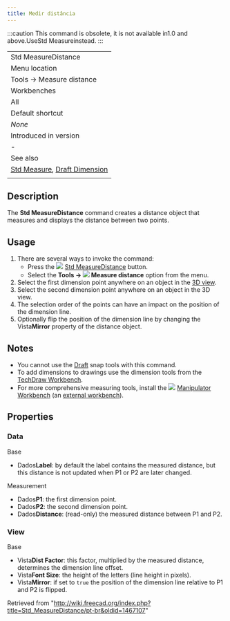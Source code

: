 ```yaml
---
title: Medir distância
---
```

:::caution
This command is obsolete, it is not available in1.0 and above.UseStd Measureinstead.
:::

|  |
| --- |
| Std MeasureDistance |
| Menu location |
| Tools → Measure distance |
| Workbenches |
| All |
| Default shortcut |
| *None* |
| Introduced in version |
| - |
| See also |
| [Std Measure](/Std_Measure "Std Measure"), [Draft Dimension](/Draft_Dimension "Draft Dimension") |
|  |

## Description

The **Std MeasureDistance** command creates a distance object that measures and displays the distance between two points.

## Usage

1. There are several ways to invoke the command:
   * Press the ![](/images/Std_MeasureDistance.svg) [Std MeasureDistance](/Std_MeasureDistance "Std MeasureDistance") button.
   * Select the **Tools → ![](/images/Std_MeasureDistance.svg) Measure distance** option from the menu.
2. Select the first dimension point anywhere on an object in the [3D view](/3D_view "3D view").
3. Select the second dimension point anywhere on an object in the 3D view.
4. The selection order of the points can have an impact on the position of the dimension line.
5. Optionally flip the position of the dimension line by changing the Vista**Mirror** property of the distance object.

## Notes

* You cannot use the [Draft](/Draft_Workbench "Draft Workbench") snap tools with this command.
* To add dimensions to drawings use the dimension tools from the [TechDraw Workbench](/TechDraw_Workbench "TechDraw Workbench").
* For more comprehensive measuring tools, install the ![](/images/Manipulator_workbench_icon.svg) [Manipulator Workbench](/Manipulator_Workbench "Manipulator Workbench") (an [external workbench](/External_workbenches "External workbenches")).

## Properties

### Data

Base

* Dados**Label**: by default the label contains the measured distance, but this distance is not updated when P1 or P2 are later changed.

Measurement

* Dados**P1**: the first dimension point.
* Dados**P2**: the second dimension point.
* Dados**Distance**: (read-only) the measured distance between P1 and P2.

### View

Base

* Vista**Dist Factor**: this factor, multiplied by the measured distance, determines the dimension line offset.
* Vista**Font Size**: the height of the letters (line height in pixels).
* Vista**Mirror**: if set to `true` the position of the dimension line relative to P1 and P2 is flipped.

Retrieved from "<http://wiki.freecad.org/index.php?title=Std_MeasureDistance/pt-br&oldid=1467107>"